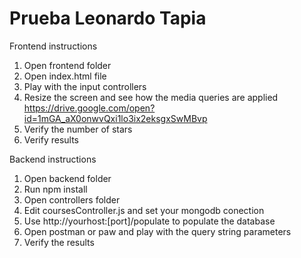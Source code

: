 # Prueba Leonardo Tapia

Frontend instructions
  1) Open frontend folder
  2) Open index.html file
  3) Play with the input controllers
  4) Resize the screen and see how the media queries are applied https://drive.google.com/open?id=1mGA_aX0onwvQxi1lo3ix2eksgxSwMBvp
  5) Verify the number of stars
  6) Verify results
  
  
Backend instructions
  1) Open backend folder
  2) Run npm install
  3) Open controllers folder
  4) Edit coursesController.js and set your mongodb conection
  5) Use http://yourhost:[port]/populate to populate the database
  6) Open postman or paw and play with the query string parameters
  7) Verify the results
